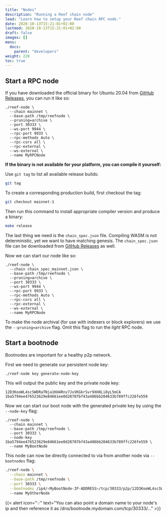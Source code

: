 ```yaml
---
title: "Nodes"
description: "Running a Reef chain node"
lead: "Learn how to setup your Reef chain RPC node."
date: 2020-10-13T15:21:01+02:00
lastmod: 2020-10-13T15:21:01+02:00
draft: false
images: []
menu:
  docs:
    parent: "developers"
weight: 220
toc: true
---
```



## Start a RPC node
If you have downloaded the official binary for Ubuntu 20.04 from [GitHub Releases](https://github.com/reef-defi/reef-chain/releases), you can run it like so:
```
./reef-node \
  --chain mainnet \
  --base-path /tmp/reefnode \
  --pruning=archive \
  --port 30333 \
  --ws-port 9944 \
  --rpc-port 9933 \
  --rpc-methods Auto \
  --rpc-cors all \
  --rpc-external \
  --ws-external \
  --name MyRPCNode
```

**If the binary is not available for your platform, you can compile it yourself:**

Use `git tag` to list all available release builds:
```bash
git tag
```

To create a corresponding production build, first checkout the tag:
```bash
git checkout mainnet-1
```

Then run this command to install appropriate compiler version and produce a binary:
```bash
make release
```

The last thing we need is the `chain_spec.json` file. Compiling WASM is not deterministic, yet
we want to have matching genesis. The `chain_spec.json` file can be downloaded from [GitHub Releases](https://github.com/reef-defi/reef-chain/releases) as well.

Now we can start our node like so:
```
./reef-node \
  --chain chain_spec_mainnet.json \
  --base-path /tmp/reefnode \
  --pruning=archive \
  --port 30333 \
  --ws-port 9944 \
  --rpc-port 9933 \
  --rpc-methods Auto \
  --rpc-cors all \
  --rpc-external \
  --ws-external \
  --name MyRPCNode
```

To make the node archival (for use with indexers or block explorers) we use the `--pruning=archive` flag. Omit this flag to run the _light_ RPC node.


## Start a bootnode

Bootnodes are important for a healthy p2p network.

First we need to generate our persistent node key:
```bash
./reef-node key generate-node-key
```

This will output the public key and the private node key:
```
12D3KooWL4scSWDRaTNja1KH4Rnv7JxVKGkrSvr9XH8Li8yL5mCA
1ba5794ee476523629e84661ee0d28707bf43a486bb204633b789ffc226fe559
```

Now we can start our boot node with the generated private key by using the `--node-key` flag:

```
./reef-node \
  --chain mainnet \
  --base-path /tmp/reefnode \
  --port 30333 \
  --node-key 1ba5794ee476523629e84661ee0d28707bf43a486bb204633b789ffc226fe559 \
  --name MyBootNode
```

This node can now be directly connected to via from another node via `--bootnodes` flag:

```bash
./reef-node \
  --chain mainnet \
  --base-path /tmp/reefnode \
  --port 30333 \
  --bootnodes /ip4/<MyBootNode-IP-ADDRESS>/tcp/30333/p2p/12D3KooWL4scSWDRaTNja1KH4Rnv7JxVKGkrSvr9XH8Li8yL5mCA
  --name MyOtherNode
```

{{< alert icon="💡" text="You can also point a domain name to your node's ip and then reference it as /dns/bootnode.mydomain.com/tcp/30333/..." >}}

